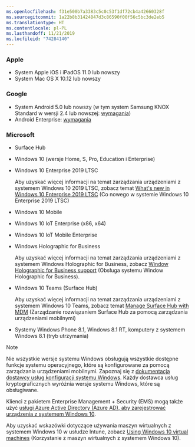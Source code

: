 ```yaml
---
ms.openlocfilehash: f31e500b7a3383c5c0c53f1df72cb4a42660328f
ms.sourcegitcommit: 1a22b8b31424847d3c86590f00f56c5bc3de2eb5
ms.translationtype: HT
ms.contentlocale: pl-PL
ms.lasthandoff: 11/21/2019
ms.locfileid: "74284140"
---
```



### <a name="apple"></a>Apple
- System Apple iOS i iPadOS 11.0 lub nowszy
- System Mac OS X 10.12 lub nowszy

### <a name="google"></a>Google
- System Android 5.0 lub nowszy (w tym system Samsung KNOX Standard w wersji 2.4 lub nowszej: [wymagania](https://www.samsungknox.com/en/knox-platform/supported-devices/2.4+))
- Android Enterprise: [wymagania](https://support.google.com/work/android/topic/9428066)

### <a name="microsoft"></a>Microsoft

- Surface Hub
- Windows 10 (wersje Home, S, Pro, Education i Enterprise)
- Windows 10 Enterprise 2019 LTSC

  Aby uzyskać więcej informacji na temat zarządzania urządzeniami z systemem Windows 10 2019 LTSC, zobacz temat [What's new in Windows 10 Enterprise 2019 LTSC](https://docs.microsoft.com/windows/whats-new/ltsc/whats-new-windows-10-2019) (Co nowego w systemie Windows 10 Enterprise 2019 LTSC)
  
- Windows 10 Mobile
- Windows 10 IoT Enterprise (x86, x64)
- Windows 10 IoT Mobile Enterprise
- Windows Holographic for Business

  Aby uzyskać więcej informacji na temat zarządzania urządzeniami z systemem Windows Holographic for Business, zobacz [Window Holographic for Business support](../fundamentals/windows-holographic-for-business.md) (Obsługa systemu Window Holographic for Business).

- Windows 10 Teams (Surface Hub)

   Aby uzyskać więcej informacji na temat zarządzania urządzeniami z systemem Windows 10 Teams, zobacz temat [Manage Surface Hub with MDM](https://docs.microsoft.com/surface-hub/manage-settings-with-mdm-for-surface-hub) (Zarządzanie rozwiązaniem Surface Hub za pomocą zarządzania urządzeniami mobilnymi)
- Systemy Windows Phone 8.1, Windows 8.1 RT, komputery z systemem Windows 8.1 (tryb utrzymania)

> [!NOTE]
> Nie wszystkie wersje systemu Windows obsługują wszystkie dostępne funkcje systemu operacyjnego, które są konfigurowane za pomocą zarządzania urządzeniami mobilnymi. Zapoznaj się z [dokumentacją dostawcy usług konfiguracji systemu Windows](https://docs.microsoft.com/windows/configuration/provisioning-packages/how-it-pros-can-use-configuration-service-providers). Każdy dostawca usług kryptograficznych wyróżnia wersje systemu Windows, które są obsługiwane.

Klienci z pakietem Enterprise Management + Security (EMS) mogą także użyć [usługi Azure Active Directory (Azure AD), aby zarejestrować urządzenia z systemem Windows 10](/intune/windows-enroll).

Aby uzyskać wskazówki dotyczące używania maszyn wirtualnych z systemem Windows 10 w usłudze Intune, zobacz [Using Windows 10 virtual machines](../fundamentals/windows-10-virtual-machines.md) (Korzystanie z maszyn wirtualnych z systemem Windows 10).

